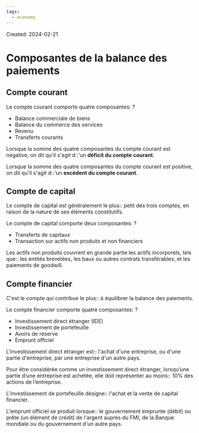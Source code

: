 ```yaml
---
tags:
  - economy
---
```

Created: 2024-02-21

# Composantes de la balance des paiements

## Compte courant

Le compte courant comporte quatre composantes:
?
- Balance commerciale de biens
- Balance du commerce des services
- Revenu
- Transferts courants
<!--SR:!2024-02-29,2,225-->

Lorsque la somme des quatre composantes du compte courant est négative, on dit qu'il s'agit d::'un **déficit du compte courant**.
<!--SR:!2024-02-29,2,220-->

Lorsque la somme des quatre composantes du compte courant est positive, on dit qu'il s'agit d::'un **excédent du compte courant**.
<!--SR:!2024-02-29,2,210-->

## Compte de capital

Le compte de capital est généralement le plus:: petit des trois comptes, en raison de la nature de ses éléments constitutifs.
<!--SR:!2024-02-28,3,250-->

Le compte de capital comporte deux composantes:
?
- Transferts de capitaux
- Transaction sur actifs non produits et non financiers
<!--SR:!2024-02-29,2,210-->

Les actifs non produits couvrent en grande partie les actifs incorporels, tels que:: les entités brevetées, les baux ou autres contrats transférables, et les paiements de goodwill.
<!--SR:!2024-02-28,2,230-->
## Compte financier

C'est le compte qui contribue le plus:: à équilibrer la balance des paiements.
<!--SR:!2024-02-28,3,250-->

Le compte financier comporte quatre composantes:
?
- Investissement direct étranger (IDE)
- Investissement de portefeuille
- Avoirs de réserve
- Emprunt officiel
<!--SR:!2024-02-28,2,245-->


L'investissement direct étranger est:: l'achat d'une entreprise, ou d'une partie d'entreprise, par une entreprise d'un autre pays.
<!--SR:!2024-02-29,2,225-->

Pour être considérée comme un investissement direct étranger, lorsqu’une partie d’une entreprise est achetée, elle doit représenter au moins:: 10% des actions de l’entreprise.
<!--SR:!2024-02-28,3,250-->

L'investissement de portefeuille désigne:: l'achat et la vente de capital financier.
<!--SR:!2024-02-29,2,225-->

L'emprunt officiel se produit lorsque:: le gouvernement emprunte (débit) ou prête (un élément de crédit) de l'argent auprès du FMI, de la Banque mondiale ou du gouvernement d'un autre pays.
<!--SR:!2024-02-29,2,220-->